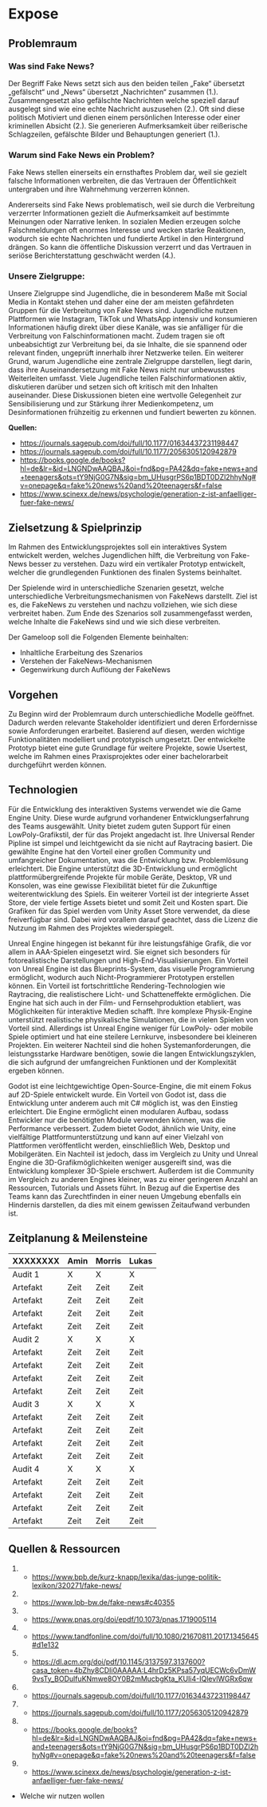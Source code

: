 # Expose

## Problemraum

### Was sind Fake News?

Der Begriff Fake News setzt sich aus den beiden teilen „Fake“ übersetzt „gefälscht“ und „News“ übersetzt „Nachrichten“ zusammen (1.). Zusammengesetzt also gefälschte Nachrichten welche speziell darauf ausgelegt sind wie eine echte Nachricht auszusehen (2.). Oft sind diese politisch Motiviert und dienen einem persönlichen Interesse oder einer kriminellen Absicht (2.). Sie generieren Aufmerksamkeit über reißerische Schlagzeilen, gefälschte Bilder und Behauptungen generiert (1.). 

### Warum sind Fake News ein Problem? 

Fake News stellen einerseits ein ernsthaftes Problem dar, weil sie gezielt falsche Informationen verbreiten, die das Vertrauen der Öffentlichkeit untergraben und ihre Wahrnehmung verzerren können. 

Andererseits sind Fake News problematisch, weil sie durch die Verbreitung verzerrter Informationen gezielt die Aufmerksamkeit auf bestimmte Meinungen oder Narrative lenken. In sozialen Medien erzeugen solche Falschmeldungen oft enormes Interesse und wecken starke Reaktionen, wodurch sie echte Nachrichten und fundierte Artikel in den Hintergrund drängen. So kann die öffentliche Diskussion verzerrt und das Vertrauen in seriöse Berichterstattung geschwächt werden (4.).

### Unsere Zielgruppe: 

Unsere Zielgruppe sind Jugendliche, die in besonderem Maße mit Social Media in Kontakt stehen und daher eine der am meisten gefährdeten Gruppen für die Verbreitung von Fake News sind. Jugendliche nutzen Plattformen wie Instagram, TikTok und WhatsApp intensiv und konsumieren Informationen häufig direkt über diese Kanäle, was sie anfälliger für die Verbreitung von Falschinformationen macht. Zudem tragen sie oft unbeabsichtigt zur Verbreitung bei, da sie Inhalte, die sie spannend oder relevant finden, ungeprüft innerhalb ihrer Netzwerke teilen.
Ein weiterer Grund, warum Jugendliche eine zentrale Zielgruppe darstellen, liegt darin, dass ihre Auseinandersetzung mit Fake News nicht nur unbewusstes Weiterleiten umfasst. Viele Jugendliche teilen Falschinformationen aktiv, diskutieren darüber und setzen sich oft kritisch mit den Inhalten auseinander. Diese Diskussionen bieten eine wertvolle Gelegenheit zur Sensibilisierung und zur Stärkung ihrer Medienkompetenz, um Desinformationen frühzeitig zu erkennen und fundiert bewerten zu können.

**Quellen:**
- https://journals.sagepub.com/doi/full/10.1177/01634437231198447
- https://journals.sagepub.com/doi/full/10.1177/2056305120942879
- https://books.google.de/books?hl=de&lr=&id=LNGNDwAAQBAJ&oi=fnd&pg=PA42&dq=fake+news+and+teenagers&ots=tY9NjG0G7N&sig=bm_UHusgrPS6p1BDT0DZl2hhyNg#v=onepage&q=fake%20news%20and%20teenagers&f=false
- https://www.scinexx.de/news/psychologie/generation-z-ist-anfaelliger-fuer-fake-news/

## Zielsetzung & Spielprinzip

Im Rahmen des Entwicklungsprojektes soll ein interaktives System entwickelt werden, welches Jugendlichen hilft, die Verbreitung von Fake-News besser zu verstehen. Dazu wird ein vertikaler Prototyp entwickelt, welcher die grundlegenden Funktionen des finalen Systems beinhaltet.

Der Spielende wird in unterschiedliche Szenarien gesetzt, welche unterschiedliche Verbreitungsmechanismen von FakeNews darstellt. Ziel ist es, die FakeNews zu verstehen und nachzu vollziehen, wie sich diese verbreitet haben. Zum Ende des Szenarios soll zusammengefasst werden, welche Inhalte die FakeNews sind und wie sich diese verbreiten.

Der Gameloop soll die Folgenden Elemente beinhalten:
+ Inhaltliche Erarbeitung des Szenarios
+ Verstehen der FakeNews-Mechanismen
+ Gegenwirkung durch Auflöung der FakeNews

## Vorgehen

Zu Beginn wird der Problemraum durch unterschiedliche Modelle geöffnet. Dadurch werden relevante Stakeholder identifiziert und deren Erfordernisse sowie Anforderungen erarbeitet. Basierend auf diesen, werden wichtige Funktionalitäten modelliert und prototypisch umgesetzt.
Der entwickelte Prototyp bietet eine gute Grundlage für weitere Projekte, sowie Usertest, welche im Rahmen eines Praxisprojektes oder einer bachelorarbeit durchgeführt werden können.

## Technologien

Für die Entwicklung des interaktiven Systems verwendet wie die Game Engine Unity. Diese wurde aufgrund vorhandener Entwicklungserfahrung des Teams ausgewählt. Unity bietet zudem guten Support für einen LowPoly-Grafikstil, der für das Projekt angedacht ist. Ihre Universal Render Pipline ist simpel und leichtgewicht da sie nicht auf Raytracing basiert. Die gewählte Engine hat den Vorteil einer großen Community und umfangreicher Dokumentation, was die Entwicklung bzw. Problemlösung erleichtert. Die Engine unterstützt die 3D-Entwicklung und ermöglicht plattformübergreifende Projekte für mobile Geräte, Desktop, VR und Konsolen, was eine gewisse Flexibilität bietet für die Zukunftige weiterentwicklung des Spiels. Ein weiterer Vorteil ist der integrierte Asset Store, der viele fertige Assets bietet und somit Zeit und Kosten spart. Die Grafiken für das Spiel werden vom Unity Asset Store verwendet, da diese freiverfügbar sind. Dabei wird vorallem darauf geachtet, dass die Lizenz die Nutzung im Rahmen des Projektes wiederspiegelt.

Unreal Engine hingegen ist bekannt für ihre leistungsfähige Grafik, die vor allem in AAA-Spielen eingesetzt wird. Sie eignet sich besonders für fotorealistische Darstellungen und High-End-Visualisierungen. Ein Vorteil von Unreal Engine ist das Blueprints-System, das visuelle Programmierung ermöglicht, wodurch auch Nicht-Programmierer Prototypen erstellen können. Ein Vorteil ist fortschrittliche Rendering-Technologien wie Raytracing, die realistischere Licht- und Schatteneffekte ermöglichen. Die Engine hat sich auch in der Film- und Fernsehproduktion etabliert, was Möglichkeiten für interaktive Medien schafft. Ihre komplexe Physik-Engine unterstützt realistische physikalische Simulationen, die in vielen Spielen von Vorteil sind. Allerdings ist Unreal Engine weniger für LowPoly- oder mobile Spiele optimiert und hat eine steilere Lernkurve, insbesondere bei kleineren Projekten. Ein weiterer Nachteil sind die hohen Systemanforderungen, die leistungsstarke Hardware benötigen, sowie die langen Entwicklungszyklen, die sich aufgrund der umfangreichen Funktionen und der Komplexität ergeben können.

Godot ist eine leichtgewichtige Open-Source-Engine, die mit einem Fokus auf 2D-Spiele entwickelt wurde. Ein Vorteil von Godot ist, dass die Entwicklung unter anderem auch mit C# möglich ist, was den Einstieg erleichtert. Die Engine ermöglicht einen modularen Aufbau, sodass Entwickler nur die benötigten Module verwenden können, was die Performance verbessert. Zudem bietet Godot, ähnlich wie Unity, eine vielfältige Plattformunterstützung und kann auf einer Vielzahl von Plattformen veröffentlicht werden, einschließlich Web, Desktop und Mobilgeräten. Ein Nachteil ist jedoch, dass im Vergleich zu Unity und Unreal Engine die 3D-Grafikmöglichkeiten weniger ausgereift sind, was die Entwicklung komplexer 3D-Spiele erschwert. Außerdem ist die Community im Vergleich zu anderen Engines kleiner, was zu einer geringeren Anzahl an Ressourcen, Tutorials und Assets führt. In Bezug auf die Expertise des Teams kann das Zurechtfinden in einer neuen Umgebung ebenfalls ein Hindernis darstellen, da dies mit einem gewissen Zeitaufwand verbunden ist.

## Zeitplanung & Meilensteine

XXXXXXXX | Amin | Morris | Lukas
-------- | -------- | -------- | --------
Audit 1  | X  | X   | X
Artefakt   | Zeit   | Zeit   | Zeit
Artefakt   | Zeit   | Zeit   | Zeit
Artefakt   | Zeit   | Zeit   | Zeit
Artefakt   | Zeit   | Zeit   | Zeit
Audit 2  | X  | X   | X
Artefakt   | Zeit   | Zeit   | Zeit
Artefakt   | Zeit   | Zeit   | Zeit
Artefakt   | Zeit   | Zeit   | Zeit
Artefakt   | Zeit   | Zeit   | Zeit
Audit 3 | X  | X   | X
Artefakt   | Zeit   | Zeit   | Zeit
Artefakt   | Zeit   | Zeit   | Zeit
Artefakt   | Zeit   | Zeit   | Zeit
Artefakt   | Zeit   | Zeit   | Zeit
Audit 4  | X  | X   | X
Artefakt   | Zeit   | Zeit   | Zeit
Artefakt   | Zeit   | Zeit   | Zeit
Artefakt   | Zeit   | Zeit   | Zeit
Artefakt   | Zeit   | Zeit   | Zeit


## Quellen & Ressourcen

1. - https://www.bpb.de/kurz-knapp/lexika/das-junge-politik-lexikon/320271/fake-news/
2. - https://www.lpb-bw.de/fake-news#c40355
3. - https://www.pnas.org/doi/epdf/10.1073/pnas.1719005114
4. - https://www.tandfonline.com/doi/full/10.1080/21670811.2017.1345645#d1e132
5. - https://dl.acm.org/doi/pdf/10.1145/3137597.3137600?casa_token=4bZhy8CDIi0AAAAA:L4hrDz5KPsa57yqUECWc6vDmW9vsTy_BODulfuKNmwe8OY0B2mMucbgKta_KUIi4-IQlevlWGRx6qw
6. - https://journals.sagepub.com/doi/full/10.1177/01634437231198447
7. - https://journals.sagepub.com/doi/full/10.1177/2056305120942879
8. - https://books.google.de/books?hl=de&lr=&id=LNGNDwAAQBAJ&oi=fnd&pg=PA42&dq=fake+news+and+teenagers&ots=tY9NjG0G7N&sig=bm_UHusgrPS6p1BDT0DZl2hhyNg#v=onepage&q=fake%20news%20and%20teenagers&f=false
9. - https://www.scinexx.de/news/psychologie/generation-z-ist-anfaelliger-fuer-fake-news/
     
+ Welche wir nutzen wollen
